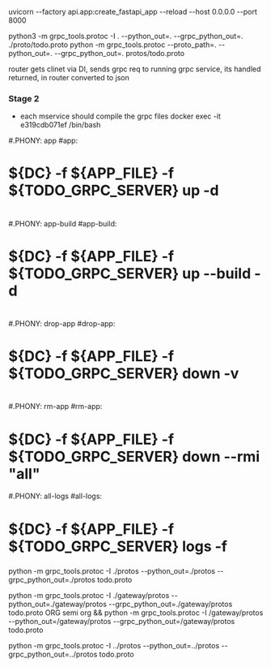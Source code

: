 uvicorn --factory api.app:create_fastapi_app --reload --host 0.0.0.0 --port 8000

[//]: # (python3 -m grpc_tools.protoc -I. --python_out=./grpc_compiled --grpc_python_out=./grpc_compiled image_transform.proto)
[//]: # (python3 -m grpc_tools.protoc -I ./protos --python_out=./protos --grpc_python_out=./protos todo.proto)
python3 -m grpc_tools.protoc -I . --python_out=. --grpc_python_out=. ./proto/todo.proto
python -m grpc_tools.protoc --proto_path=. --python_out=. --grpc_python_out=. protos/todo.proto


router gets clinet via DI, sends grpc req to running grpc service, its handled returned, in router 
converted to json

### Stage 2
* each mservice should compile the grpc files 
docker exec -it e319cdb071ef /bin/bash



#.PHONY: app
#app:
#	${DC} -f ${APP_FILE} -f ${TODO_GRPC_SERVER} up -d
#
#.PHONY: app-build
#app-build:
#	${DC} -f ${APP_FILE} -f ${TODO_GRPC_SERVER} up --build -d
#
#.PHONY: drop-app
#drop-app:
#	${DC} -f ${APP_FILE} -f ${TODO_GRPC_SERVER} down -v
#
#.PHONY: rm-app
#rm-app:
#	${DC} -f ${APP_FILE} -f ${TODO_GRPC_SERVER} down --rmi "all"
#.PHONY: all-logs
#all-logs:
#	${DC} -f ${APP_FILE} -f ${TODO_GRPC_SERVER} logs -f

#####

python -m grpc_tools.protoc -I ./protos --python_out=./protos --grpc_python_out=./protos todo.proto

python -m grpc_tools.protoc -I ./gateway/protos --python_out=./gateway/protos --grpc_python_out=./gateway/protos todo.proto
ORG semi org
&& python -m grpc_tools.protoc -I /gateway/protos --python_out=/gateway/protos --grpc_python_out=/gateway/protos todo.proto


python -m grpc_tools.protoc -I ../protos --python_out=../protos --grpc_python_out=../protos todo.proto